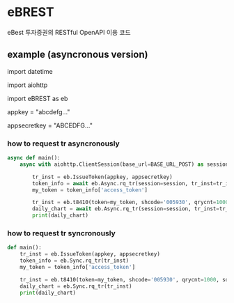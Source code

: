 # eBREST
eBest 투자증권의 RESTful OpenAPI 이용 코드

## example (asyncronous version)

import datetime

import aiohttp

import eBREST as eb


appkey = "abcdefg..."

appsecretkey = "ABCEDFG..."


### how to request tr asyncronously
```python
async def main():
    async with aiohttp.ClientSession(base_url=BASE_URL_POST) as session:

        tr_inst = eb.IssueToken(appkey, appsecretkey)
        token_info = await eb.Async.rq_tr(session=session, tr_inst=tr_inst)
        my_token = token_info['access_token']

        tr_inst = eb.t8410(token=my_token, shcode='005930', qrycnt=1000, sdate='20200101', edate='20230926')
        daily_chart = await eb.Async.rq_tr(session=session, tr_inst=tr_inst)
        print(daily_chart)
```


### how to request tr syncronously

```python
def main():
    tr_inst = eb.IssueToken(appkey, appsecretkey)
    token_info = eb.Sync.rq_tr(tr_inst)
    my_token = token_info['access_token']

    tr_inst = eb.t8410(token=my_token, shcode='005930', qrycnt=1000, sdate='20200101', edate='20230926')
    daily_chart = eb.Sync.rq_tr(tr_inst)
    print(daily_chart)
```
